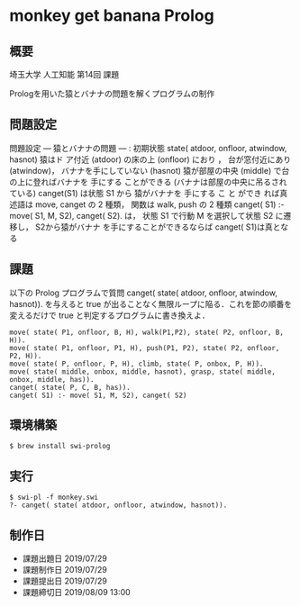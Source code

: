 # monkey  get banana Prolog

## 概要

埼玉大学 人工知能 第14回 課題  

Prologを用いた猿とバナナの問題を解くプログラムの制作

## 問題設定

問題設定 — 猿とバナナの問題 — :
初期状態 state( atdoor, onfloor, atwindow, hasnot)
猿はド ア付近 (atdoor) の床の上 (onfloor) におり ， 台が窓付近にあり (atwindow)， バナナを手にしていない (hasnot)
猿が部屋の中央 (middle) で台の上に登ればバナナを 手にする ことができる (バナナは部屋の中央に吊るされている)
canget(S1) は状態 S1 から 猿がバナナを 手にする こ と ができ れば真
述語は move, canget の 2 種類， 関数は walk, push の 2 種類
canget( S1) :- move( S1, M, S2), canget( S2). は， 状態 S1 で行動 M を選択して状態 S2 に遷移し， S2から猿がバナナ を手にすることができるならば canget( S1)は真となる

## 課題

以下の Prolog プログラムで質問 canget( state( atdoor, onfloor, atwindow, hasnot)). を与えると true が出ることなく無限ループに陥る．これを節の順番を変えるだけで true と判定するプログラムに書き換えよ．

```
move( state( P1, onfloor, B, H), walk(P1,P2), state( P2, onfloor, B, H)).
move( state( P1, onfloor, P1, H), push(P1, P2), state( P2, onfloor, P2, H)).
move( state( P, onfloor, P, H), climb, state( P, onbox, P, H)).
move( state( middle, onbox, middle, hasnot), grasp, state( middle, onbox, middle, has)).
canget( state( P, C, B, has)).
canget( S1) :- move( S1, M, S2), canget( S2)
```

## 環境構築

```
$ brew install swi-prolog
```

## 実行

```
$ swi-pl -f monkey.swi
?- canget( state( atdoor, onfloor, atwindow, hasnot)).
```

## 制作日

- 課題出題日 2019/07/29
- 課題制作日 2019/07/29
- 課題提出日 2019/07/29
- 課題締切日 2019/08/09 13:00
